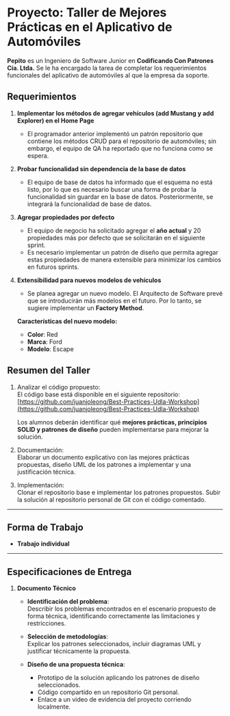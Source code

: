 # Proyecto: Taller de Mejores Prácticas en el Aplicativo de Automóviles

**Pepito** es un Ingeniero de Software Junior en **Codificando Con Patrones Cía. Ltda.** Se le ha encargado la tarea de completar los requerimientos funcionales del aplicativo de automóviles al que la empresa da soporte.

## Requerimientos

1. **Implementar los métodos de agregar vehículos (add Mustang y add Explorer) en el Home Page**  
   - El programador anterior implementó un patrón repositorio que contiene los métodos CRUD para el repositorio de automóviles; sin embargo, el equipo de QA ha reportado que no funciona como se espera.

2. **Probar funcionalidad sin dependencia de la base de datos**  
   - El equipo de base de datos ha informado que el esquema no está listo, por lo que es necesario buscar una forma de probar la funcionalidad sin guardar en la base de datos. Posteriormente, se integrará la funcionalidad de base de datos.

3. **Agregar propiedades por defecto**  
   - El equipo de negocio ha solicitado agregar el **año actual** y 20 propiedades más por defecto que se solicitarán en el siguiente sprint.  
   - Es necesario implementar un patrón de diseño que permita agregar estas propiedades de manera extensible para minimizar los cambios en futuros sprints.

4. **Extensibilidad para nuevos modelos de vehículos**  
   - Se planea agregar un nuevo modelo. El Arquitecto de Software prevé que se introducirán más modelos en el futuro. Por lo tanto, se sugiere implementar un **Factory Method**.  

   **Características del nuevo modelo:**
   - **Color**: Red
   - **Marca**: Ford
   - **Modelo**: Escape

## Resumen del Taller

1. Analizar el código propuesto:  
   El código base está disponible en el siguiente repositorio:  
   [https://github.com/juanjoleong/Best-Practices-Udla-Workshop](https://github.com/juanjoleong/Best-Practices-Udla-Workshop)  

   Los alumnos deberán identificar qué **mejores prácticas, principios SOLID y patrones de diseño** pueden implementarse para mejorar la solución.

2. Documentación:  
   Elaborar un documento explicativo con las mejores prácticas propuestas, diseño UML de los patrones a implementar y una justificación técnica.

3. Implementación:  
   Clonar el repositorio base e implementar los patrones propuestos. Subir la solución al repositorio personal de Git con el código comentado.

---

## Forma de Trabajo

- **Trabajo individual**

---

## Especificaciones de Entrega

1. **Documento Técnico**
   - **Identificación del problema**:  
     Describir los problemas encontrados en el escenario propuesto de forma técnica, identificando correctamente las limitaciones y restricciones.

   - **Selección de metodologías**:  
     Explicar los patrones seleccionados, incluir diagramas UML y justificar técnicamente la propuesta.

   - **Diseño de una propuesta técnica**:  
     - Prototipo de la solución aplicando los patrones de diseño seleccionados.  
     - Código compartido en un repositorio Git personal.  
     - Enlace a un video de evidencia del proyecto corriendo localmente.


